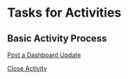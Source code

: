 # Tasks for Activities

## Basic Activity Process

[Post a Dashboard Update](https://console.staging.transposit.com/mc/t/$orgName/actions/post_a_dashboard_update)

[Close Activity](https://console.staging.transposit.com/mc/t/$orgName/actions/close_activity)
